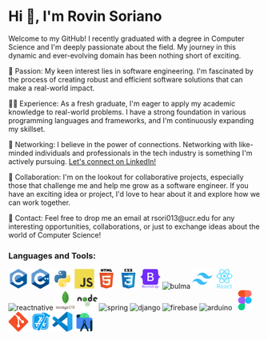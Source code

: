 <h1>Hi 👋, I'm Rovin Soriano</h1>

<p>Welcome to my GitHub! I recently graduated with a degree in Computer Science and I'm deeply passionate about the field. My journey in this dynamic and ever-evolving domain has been nothing short of exciting.</p>

<p>🌟 Passion: My keen interest lies in software engineering. I'm fascinated by the process of creating robust and efficient software solutions that can make a real-world impact.</p>

<p>👨‍💻 Experience: As a fresh graduate, I'm eager to apply my academic knowledge to real-world problems. I have a strong foundation in various programming languages and frameworks, and I'm continuously expanding my skillset.</p>

<p>🔗 Networking: I believe in the power of connections. Networking with like-minded individuals and professionals in the tech industry is something I'm actively pursuing. <a href="https://www.linkedin.com/in/rovinsoriano/" target="_blank">Let's connect on LinkedIn!</a></p>

<p>🤝 Collaboration: I'm on the lookout for collaborative projects, especially those that challenge me and help me grow as a software engineer. If you have an exciting idea or project, I'd love to hear about it and explore how we can work together.</p>

<p>📩 Contact: Feel free to drop me an email at rsori013@ucr.edu for any interesting opportunities, collaborations, or just to exchange ideas about the world of Computer Science!</p>

<h3 align="left">Languages and Tools:</h3>
<p align="left">
  
  
  <img src="https://raw.githubusercontent.com/devicons/devicon/master/icons/c/c-original.svg" alt="c" width="40" height="40"/>
  <img src="https://raw.githubusercontent.com/devicons/devicon/master/icons/cplusplus/cplusplus-original.svg" alt="cplusplus" width="40" height="40"/>
  <img src="https://raw.githubusercontent.com/devicons/devicon/master/icons/python/python-original.svg" alt="python" width="40" height="40"/>
  <img src="https://raw.githubusercontent.com/devicons/devicon/master/icons/javascript/javascript-original.svg" alt="javascript" width="40" height="40"/>
  <img src="https://raw.githubusercontent.com/devicons/devicon/master/icons/html5/html5-original-wordmark.svg" alt="html5" width="40" height="40"/>
  <img src="https://raw.githubusercontent.com/devicons/devicon/master/icons/css3/css3-original-wordmark.svg" alt="css3" width="40" height="40"/>
  <img src="https://raw.githubusercontent.com/devicons/devicon/master/icons/bootstrap/bootstrap-plain-wordmark.svg" alt="bootstrap" width="40" height="40"/>
  <img src="https://raw.githubusercontent.com/gilbarbara/logos/804dc257b59e144eaca5bc6ffd16949752c6f789/logos/bulma.svg" alt="bulma" width="40" height="40"/>
  <img src="https://github.com/devicons/devicon/blob/master/icons/tailwindcss/tailwindcss-plain.svg" height="40" alt="TailWindCSS logo" />
  <img src="https://raw.githubusercontent.com/devicons/devicon/master/icons/react/react-original-wordmark.svg" alt="react" width="40" height="40"/>
  <img src="https://reactnative.dev/img/header_logo.svg" alt="reactnative" width="40" height="40"/>
  <img src="https://raw.githubusercontent.com/devicons/devicon/master/icons/mongodb/mongodb-original-wordmark.svg" alt="mongodb" width="40" height="40"/>
  <img src="https://raw.githubusercontent.com/devicons/devicon/master/icons/nodejs/nodejs-original-wordmark.svg" alt="nodejs" width="40" height="40"/>
  <img src="https://www.vectorlogo.zone/logos/springio/springio-icon.svg" alt="spring" width="40" height="40"/>
  <img src="https://cdn.worldvectorlogo.com/logos/django.svg" alt="django" width="40" height="40"/>
  <img src="https://www.vectorlogo.zone/logos/firebase/firebase-icon.svg" alt="firebase" width="40" height="40"/>
  
  <img src="https://cdn.worldvectorlogo.com/logos/arduino-1.svg" alt="arduino" width="40" height="40"/>
   <img src="https://github.com/devicons/devicon/blob/master/icons/figma/figma-original.svg" width="40" height="40" alt="Figma logo" />
  <img src="https://github.com/devicons/devicon/blob/master/icons/git/git-original.svg" width="40" height="40" alt="Git logo" />
  <img src="https://github.com/devicons/devicon/blob/master/icons/xcode/xcode-plain.svg" width="40" height="40" alt="Xcode logo" />
  <img src="https://github.com/devicons/devicon/blob/master/icons/vscode/vscode-original.svg" width="40" height="40"" alt="VSCode logo" />
  <img src="https://github.com/devicons/devicon/blob/master/icons/androidstudio/androidstudio-original.svg" width="40" height="40" alt="Android Studio logo" />
</p>

